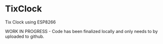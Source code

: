 # TixClock
 Tix Clock using ESP8266

WORK IN PROGRESS - Code has been finalized locally and only needs to by uploaded to github.
